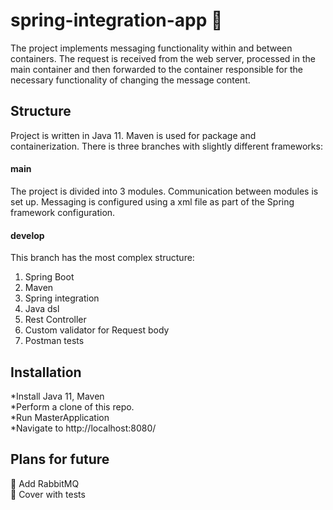 # spring-integration-app :incoming_envelope:

The project implements messaging functionality within and between containers. The request is received from the web server, processed in the main container and then forwarded to the container responsible for the necessary functionality of changing the message content.

## Structure

Project is written in Java 11. Maven is used for package and containerization. There is three branches with slightly different frameworks:
#### main
The project is divided into 3 modules. Communication between modules is set up. Messaging is configured using a xml file as part of the Spring framework configuration.
#### develop
This branch has the most complex structure:    
1. Spring Boot    
2. Maven    
3. Spring integration  
4. Java dsl
4. Rest Controller    
5. Custom validator for Request body    
6. Postman tests    
   
## Installation
*Install Java 11, Maven    
*Perform a clone of this repo.    
*Run MasterApplication    
*Navigate to http://localhost:8080/

## Plans for future
:black_square_button: Add RabbitMQ    
:black_square_button: Cover with tests    
